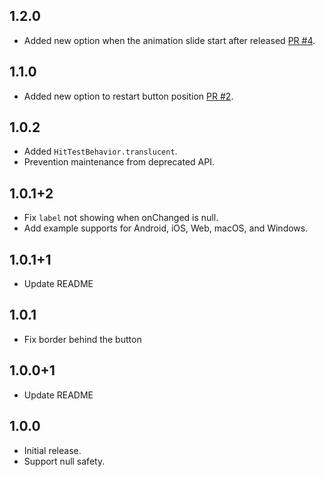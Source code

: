 ## 1.2.0
* Added new option when the animation slide start after released [PR #4](https://github.com/husainazkas/slidable_button/pull/4).

## 1.1.0
* Added new option to restart button position [PR #2](https://github.com/husainazkas/slidable_button/pull/2).

## 1.0.2
* Added `HitTestBehavior.translucent`.
* Prevention maintenance from deprecated API.

## 1.0.1+2
* Fix `label` not showing when onChanged is null.
* Add example supports for Android, iOS, Web, macOS, and Windows.

## 1.0.1+1
* Update README

## 1.0.1
* Fix border behind the button

## 1.0.0+1
* Update README

## 1.0.0
* Initial release.
* Support null safety.